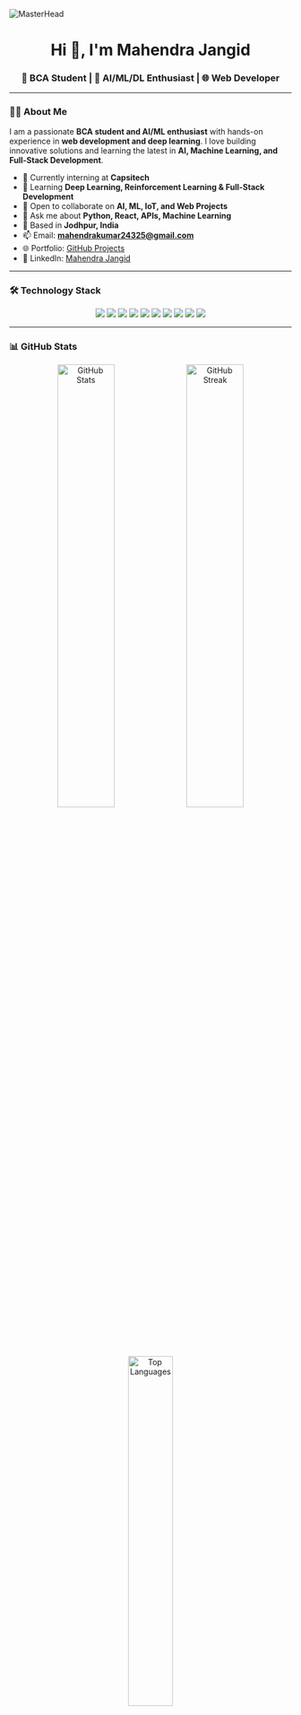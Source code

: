 <!-- Banner -->
![MasterHead](https://camo.githubusercontent.com/48ec00ed4c84e771db4a1db90c5ab5d4ce6e4a8b394c98a2f72e507e0f2f779d/68747470733a2f2f63646e2e6472696262626c652e636f6d2f75736572732f323730343431342f73637265656e73686f74732f373436363930332f6d656469612f31623238646637363263363365643238336666666461666233333139316164652e676966)

<h1 align="center">Hi 👋, I'm Mahendra Jangid</h1>
<h3 align="center">🚀 BCA Student | 🤖 AI/ML/DL Enthusiast | 🌐 Web Developer</h3>

---

### 👨‍💻 About Me
I am a passionate **BCA student and AI/ML enthusiast** with hands-on experience in **web development and deep learning**. I love building innovative solutions and learning the latest in **AI, Machine Learning, and Full-Stack Development**.  

- 🔭 Currently interning at **Capsitech**  
- 🌱 Learning **Deep Learning, Reinforcement Learning & Full-Stack Development**  
- 👯 Open to collaborate on **AI, ML, IoT, and Web Projects**  
- 💬 Ask me about **Python, React, APIs, Machine Learning**  
- 📍 Based in **Jodhpur, India**  
- 📫 Email: **[mahendrakumar24325@gmail.com](mailto:mahendrakumar24325@gmail.com)**  
- 🌐 Portfolio: [GitHub Projects](https://github.com/Mahendra-jangid-ai)  
- 💼 LinkedIn: [Mahendra Jangid](https://www.linkedin.com/in/mahendra-jangid-2969412a2/)

---

### 🛠️ Technology Stack
<p align="center">
  <img src="https://img.shields.io/badge/Python-3670A0?style=for-the-badge&logo=python&logoColor=ffdd54"/>
  <img src="https://img.shields.io/badge/JavaScript-323330?style=for-the-badge&logo=javascript&logoColor=F7DF1E"/>
  <img src="https://img.shields.io/badge/React-20232A?style=for-the-badge&logo=react&logoColor=61DAFB"/>
  <img src="https://img.shields.io/badge/HTML5-E34F26?style=for-the-badge&logo=html5&logoColor=white"/>
  <img src="https://img.shields.io/badge/CSS3-1572B6?style=for-the-badge&logo=css3&logoColor=white"/>
  <img src="https://img.shields.io/badge/NumPy-013243?style=for-the-badge&logo=numpy&logoColor=white"/>
  <img src="https://img.shields.io/badge/Pandas-150458?style=for-the-badge&logo=pandas&logoColor=white"/>
  <img src="https://img.shields.io/badge/TensorFlow-FF6F00?style=for-the-badge&logo=tensorflow&logoColor=white"/>
  <img src="https://img.shields.io/badge/ScikitLearn-F7931E?style=for-the-badge&logo=scikitlearn&logoColor=white"/>
  <img src="https://img.shields.io/badge/Flask-000000?style=for-the-badge&logo=flask&logoColor=white"/>
</p>

---

### 📊 GitHub Stats
<p align="center">
  <img src="https://github-readme-stats.vercel.app/api?username=Mahendra-jangid-ai&show_icons=true&theme=radical" alt="GitHub Stats" width="45%"/>
  <img src="https://github-readme-streak-stats.herokuapp.com/?user=Mahendra-jangid-ai&theme=radical" alt="GitHub Streak" width="45%"/>
</p>

<p align="center">
  <img src="https://github-readme-stats.vercel.app/api/top-langs/?username=Mahendra-jangid-ai&layout=compact&theme=radical" alt="Top Languages" width="40%"/>
</p>

---

### 🏆 GitHub Trophies
<p align="center">
  <img src="https://github-profile-trophy.vercel.app/?username=Mahendra-jangid-ai&theme=radical&no-frame=true&margin-w=5" alt="GitHub Trophies" width="60%"/>
</p>

---

### 💼 Projects
Here are some of my GitHub projects:  

<p align="center">
  <a href="https://github.com/Mahendra-jangid-ai/Customer-Specific-Product-Recommender">
    <img src="https://github.com/Mahendra-jangid-ai/Customer-Specific-Product-Recommender/raw/main/screenshot.png" width="250" alt="Product Recommender"/>
  </a>
  <a href="https://github.com/Mahendra-jangid-ai/Another-Repo">
    <img src="https://github.com/Mahendra-jangid-ai/Another-Repo/raw/main/screenshot.png" width="250" alt="Another Project"/>
  </a>
</p>

> Click on the project images to view the repositories on GitHub.

---

### 🔗 Connect with Me
<p align="center">
  <a href="mailto:mahendrakumar24325@gmail.com"><img src="https://img.shields.io/badge/Gmail-D14836?style=for-the-badge&logo=gmail&logoColor=white"></a>
  <a href="https://www.linkedin.com/in/mahendra-jangid-2969412a2/"><img src="https://img.shields.io/badge/LinkedIn-0A66C2?style=for-the-badge&logo=linkedin&logoColor=white"></a>
  <a href="https://github.com/Mahendra-jangid-ai"><img src="https://img.shields.io/badge/GitHub-181717?style=for-the-badge&logo=github&logoColor=white"></a>
</p>

---

### ⚡ Fun Facts
- 🌟 GitHub enthusiast with a love for coding and AI  
- 🚀 Always exploring new technologies and frameworks  
- 🎯 Goal: Become a full-stack AI/ML engineer and build innovative products
